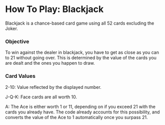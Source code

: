 # How To Play: Blackjack
Blackjack is a chance-based card game using all 52 cards excluding the Joker. 

### Objective
To win against the dealer in blackjack, you have to get as close as you can to 21 without going over. This is determined by the value of the cards you are dealt and the ones you happen to draw.

### Card Values
2-10: Value reflected by the displayed number.

J-Q-K: Face cards are all worth 10.

A: The Ace is either worth 1 or 11, depending on if you exceed 21 with the cards you already have. The code already accounts for this possibility, and converts the value of the Ace to 1 automatically once you surpass 21.
